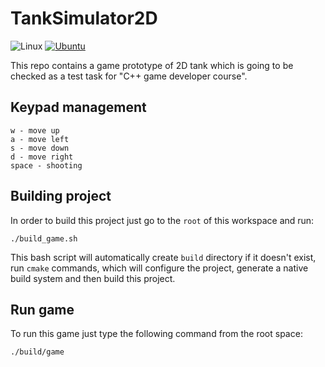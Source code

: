 # TankSimulator2D

![Linux](https://img.shields.io/badge/Linux-FCC624?style=for-the-badge&logo=linux&logoColor=black)  [![Ubuntu](https://github.com/ArthurBandaryk/TankSimulator2D/actions/workflows/build.yml/badge.svg)](https://github.com/ArthurBandaryk/TankSimulator2D/actions/workflows/build.yml)

This repo contains a game prototype of 2D tank which is going to be checked as a test task for "C++ game developer course".

## Keypad management

```
w - move up
a - move left
s - move down
d - move right
space - shooting
```

## Building project

In order to build this project just go to the `root` of this workspace and run:
```
./build_game.sh
```
This bash script will automatically create `build` directory if it doesn't exist, run `cmake` commands, which will configure the project, generate a native build system and then build this project.

## Run game

To run this game just type the following command from the root space:
```
./build/game
```
